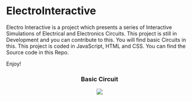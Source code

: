 # ElectroInteractive

Electro Interactive is a project which presents a series of Interactive Simulations of Electrical and Electronics Circuits. This project is still in Development and you can contribute to this. You will find basic Circuits in this. This project is coded in JavaScript, HTML and CSS. You can find the Source code in this Repo.

Enjoy!

<div align="center">
  <h3> Basic Circuit </h3>
  <img src="Basic/Case4.gif"
</div>
